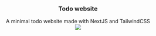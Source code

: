<!-- PROJECT LOGO -->

<h3 align="center">Todo website</h3>

  <p align="center">
    A minimal todo website made with NextJS and TailwindCSS
    <br />
</div>
<img src="https://cdn.discordapp.com/attachments/971741873955803166/971741938418065448/ezgif.com-gif-maker.gif" />
